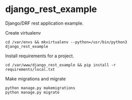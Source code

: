 # django_rest_example
Django/DRF rest application example.

Create virtualenv

    cd /var/envs && mkvirtualenv --python=/usr/bin/python3 django_rest_example


Install requirements for a project.

    cd /var/www/django_rest_example && pip install -r requirements/local.txt

Make migrations and migrate

    python manage.py makemigrations
    python manage.py migrate
